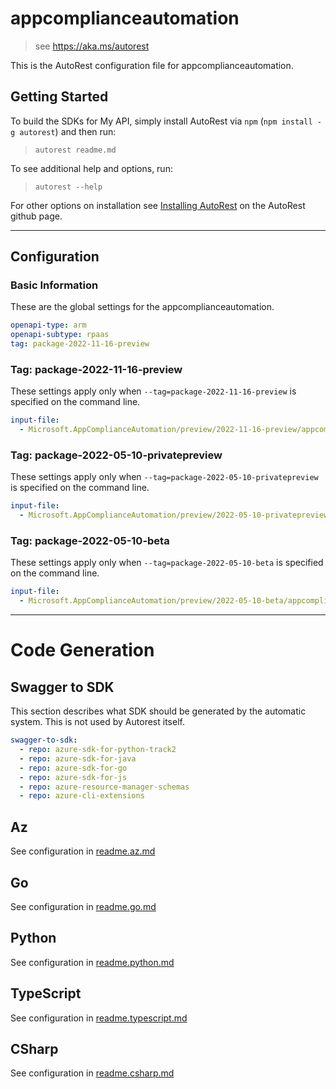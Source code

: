 # appcomplianceautomation

> see https://aka.ms/autorest

This is the AutoRest configuration file for appcomplianceautomation.

## Getting Started

To build the SDKs for My API, simply install AutoRest via `npm` (`npm install -g autorest`) and then run:

> `autorest readme.md`

To see additional help and options, run:

> `autorest --help`

For other options on installation see [Installing AutoRest](https://aka.ms/autorest/install) on the AutoRest github page.

---

## Configuration

### Basic Information

These are the global settings for the appcomplianceautomation.

``` yaml
openapi-type: arm
openapi-subtype: rpaas
tag: package-2022-11-16-preview
```


### Tag: package-2022-11-16-preview

These settings apply only when `--tag=package-2022-11-16-preview` is specified on the command line.

```yaml $(tag) == 'package-2022-11-16-preview'
input-file:
  - Microsoft.AppComplianceAutomation/preview/2022-11-16-preview/appcomplianceautomation.json
```
### Tag: package-2022-05-10-privatepreview

These settings apply only when `--tag=package-2022-05-10-privatepreview` is specified on the command line.

``` yaml $(tag) == 'package-2022-05-10-privatepreview'
input-file:
  - Microsoft.AppComplianceAutomation/preview/2022-05-10-privatepreview/appcomplianceautomation.json
```

### Tag: package-2022-05-10-beta

These settings apply only when `--tag=package-2022-05-10-beta` is specified on the command line.

``` yaml $(tag) == 'package-2022-05-10-beta'
input-file:
  - Microsoft.AppComplianceAutomation/preview/2022-05-10-beta/appcomplianceautomation.json
```

---

# Code Generation

## Swagger to SDK

This section describes what SDK should be generated by the automatic system.
This is not used by Autorest itself.

``` yaml $(swagger-to-sdk)
swagger-to-sdk:
  - repo: azure-sdk-for-python-track2
  - repo: azure-sdk-for-java
  - repo: azure-sdk-for-go
  - repo: azure-sdk-for-js
  - repo: azure-resource-manager-schemas
  - repo: azure-cli-extensions
```

## Az

See configuration in [readme.az.md](./readme.az.md)

## Go

See configuration in [readme.go.md](./readme.go.md)

## Python

See configuration in [readme.python.md](./readme.python.md)

## TypeScript

See configuration in [readme.typescript.md](./readme.typescript.md)

## CSharp

See configuration in [readme.csharp.md](./readme.csharp.md)
